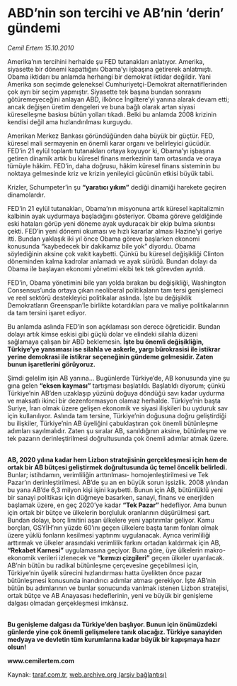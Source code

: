 # ABD’nin son tercihi ve AB’nin ‘derin’ gündemi 

*Cemil Ertem 15.10.2010*

<div class="yazi"><p>Amerika’nın tercihini herhalde şu FED tutanakları anlatıyor. Amerika, siyasette bir dönemi kapattığını Obama’yı işbaşına getirerek anlatmıştı. Obama iktidarı bu anlamda herhangi bir demokrat iktidar değildir. Yani Amerika son seçimde geleneksel Cumhuriyetçi-Demokrat alternatiflerinden çok ayrı bir seçim yapmıştır. Siyasette tek başına bundan sonrasını götüremeyeceğini anlayan ABD, ilkönce İngiltere’yi yanına alarak devam etti; ancak değişen üretim dengeleri ve buna bağlı olarak artan siyasi küreselleşme baskısı bütün yolları tıkadı. Belki bu anlamda 2008 krizinin kendisi değil ama hızlandırılması kurguydu.</p>
<p>Amerikan Merkez Bankası göründüğünden daha büyük bir güçtür. FED, küresel mali sermayenin en önemli karar organı ve belirleyici gücüdür. FED’in 21 eylül toplantı tutanakları ortaya koyuyor ki, Obama’yı işbaşına getiren dinamik artık bu küresel finans merkezinin tam ortasında ve oraya tümüyle hâkim. FED’in, daha doğrusu, hâkim küresel finans sisteminin bu noktaya gelmesinde kriz ve krizin yenileyici gücünün etkisi büyük tabii. </p>
<p>Krizler, Schumpeter’in şu <b>“yaratıcı yıkım”</b> dediği dinamiği harekete geçiren dinamolardır. </p>
<p>FED’in 21 eylül tutanakları, Obama’nın misyonuna artık küresel kapitalizmin kalbinin ayak uydurmaya başladığını gösteriyor. Obama göreve geldiğinde eski hataları görüp yeni döneme ayak uyduracak bir ekip bulma sıkıntısı çekti. FED’in yeni dönemi okuması ve hızlı kararlar alması Hazine’yi geriye itti. Bundan yaklaşık iki yıl önce Obama göreve başlarken ekonomi konusunda “kaybedecek bir dakikamız bile yok” diyordu. Obama söylediğinin aksine çok vakit kaybetti. Çünkü bu küresel değişikliği Clinton döneminden kalma kadrolar anlamadı ve ayak sürüdü. Bundan dolayı da Obama ile başlayan ekonomi yönetimi ekibi tek tek görevden ayrıldı. </p>
<p>FED’in, Obama yönetimini bile yarı yolda bırakan bu değişikliği, Washington Consensus’unda ortaya çıkan neoliberal politikaların tam tersi genişlemeci ve reel sektörü destekleyici politikalar aslında. İşte bu değişiklik Demokratların Greenspan’le birlikte kotardıkları para ve maliye politikalarının da tam tersini işaret ediyor.</p>
<p>Bu anlamda aslında FED’in son açıklaması son derece öğreticidir. Bundan dolayı artık kimse eskisi gibi güçlü dolar ve elindeki silahla düzeni sağlamaya çalışan bir ABD beklemesin. <b>İşte bu önemli değişikliğin, Türkiye’ye yansıması ise silahla ve askerle, yargı bürokrasisi ile istikrar yerine demokrasi ile istikrar seçeneğinin gündeme gelmesidir. Zaten bunun işaretlerini görüyoruz. </b></p>
<p>Şimdi gelelim işin AB yanına... Bugünlerde Türkiye’de, AB konusunda yine şu gına gelen <b>“eksen kayması”</b> tartışması başlatıldı. Başlatıldı diyorum; çünkü Türkiye’nin AB’den uzaklaşıp yüzünü doğuya döndüğü savı kadar uydurma ve maksatlı ikinci bir dezenformasyon olamaz herhalde. Türkiye’nin başta Suriye, İran olmak üzere gelişen ekonomik ve siyasi ilişkileri bu uyduruk sav için kullanılıyor. Aslında tam tersine, Türkiye’nin doğusuna doğru geliştirdiği bu ilişkiler, Türkiye’nin AB üyeliğini çabuklaştıran çok önemli bütünleşme adımları sayılmalıdır. Zaten şu sıralar AB, sanıldığının aksine, bütünleşme ve tek pazarın derinleştirilmesi doğrultusunda çok önemli adımlar atmak üzere. </p>
<p><b><br/>AB, 2020 yılına kadar hem Lizbon stratejisinin gerçekleşmesi için hem de ortak bir AB bütçesi geliştirmek doğrultusunda üç temel öncelik belirledi.</b> Bunlar; istihdamın, verimliliğin arttırılması- homojenleştirilmesi ve Tek Pazar’ın derinleştirilmesi. AB’de şu an en büyük sorun işsizlik. 2008 yılından bu yana AB’de 6,3 milyon kişi işini kaybetti. Bunun için AB, bütünlüklü yeni bir sanayi politikası için düğmeye basarken, sanayi, finans ve enerjiden başlamak üzere, en geç 2020’ye kadar <b>“Tek Pazar”</b> hedefliyor. Ama bunun için ortak bir bütçe ve ülkelerin borçluluk oranlarının düşürülmesi şart. Bundan dolayı, borç limitini aşan ülkelere yeni yaptırımlar geliyor. Kamu borçları, GSYİH’nın yüzde 60’ını geçen ülkelere başta tarım fonları olmak üzere yüklü fonların kesilmesi yaptırımı uygulanacak. Ayrıca verimliliği arttırmak ve ülkeler arasındaki verimlilik farkını ortadan kaldırmak için AB, <b>“Rekabet Karnesi”</b> uygulamasına geçiyor. Buna göre, üye ülkelerin makro-ekonomik verileri izlenecek ve <b>“kırmızı çizgileri”</b> geçen ülkeler uyarılacak. AB’nin bütün bu radikal bütünleşme çerçevesine geçebilmesi için, Türkiye’nin üyelik sürecini hızlandırması hatta üyelikten önce pazar bütünleşmesi konusunda inandırıcı adımlar atması gerekiyor. İşte AB’nin bütün bu adımlarının ve bunlar sonucunda varılmak istenen Lizbon stratejisi, ortak bütçe ve AB Anayasası hedeflerinin, yeni ve büyük bir genişleme dalgası olmadan gerçekleşmesi imkânsız. </p>
<p><b><br/>Bu genişleme dalgası da Türkiye’den başlıyor. Bunun için önümüzdeki günlerde yine çok önemli gelişmelere tanık olacağız. Türkiye sanayiden medyaya ve devletin tüm kurumlarına kadar büyük bir kapışmaya hazır olsun!</b></p>
<p><b>www.cemilertem.com</b> </p></div>

Kaynak: [taraf.com.tr](http://www.taraf.com.tr:80/cemil-ertem/makale-abd-nin-son-tercihi-ve-ab-nin-derin-gundemi.htm), [web.archive.org (arşiv bağlantısı)](http://web.archive.org/web/20101017054505/http://www.taraf.com.tr:80/cemil-ertem/makale-abd-nin-son-tercihi-ve-ab-nin-derin-gundemi.htm)
